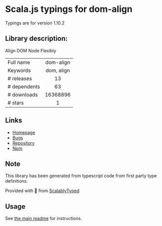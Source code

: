 
# Scala.js typings for dom-align

Typings are for version 1.10.2

## Library description:
Align DOM Node Flexibly

|                    |                 |
| ------------------ | :-------------: |
| Full name          | dom-align |
| Keywords           | dom, align |
| # releases         | 13 |
| # dependents       | 63 |
| # downloads        | 16368896 |
| # stars            | 1 |

## Links
- [Homepage](http://github.com/yiminghe/dom-align)
- [Bugs](http://github.com/yiminghe/dom-align/issues)
- [Repository](https://github.com/yiminghe/dom-align)
- [Npm](https://www.npmjs.com/package/dom-align)
    


## Note
This library has been generated from typescript code from first party type definitions.

Provided with :purple_heart: from [ScalablyTyped](https://github.com/oyvindberg/ScalablyTyped)

## Usage
See [the main readme](../../readme.md) for instructions.


